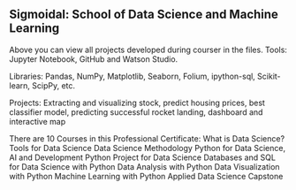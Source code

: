 ## Sigmoidal: School of Data Science and Machine Learning

Above you can view all projects developed during courser in the files.
Tools: Jupyter Notebook, GitHub and Watson Studio.

Libraries: Pandas, NumPy, Matplotlib, Seaborn, Folium, ipython-sql, Scikit-learn, ScipPy, etc.

Projects: Extracting and visualizing stock, predict housing prices, best classifier model, predicting successful rocket landing, dashboard and interactive map

There are 10 Courses in this Professional Certificate:
What is Data Science?
Tools for Data Science
Data Science Methodology
Python for Data Science, AI and Development
Python Project for Data Science
Databases and SQL for Data Science with Python
Data Analysis with Python
Data Visualization with Python
Machine Learning with Python
Applied Data Science Capstone

